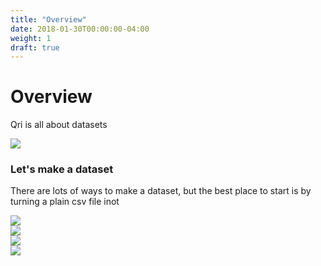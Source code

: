 ```yaml
---
title: "Overview"
date: 2018-01-30T00:00:00-04:00
weight: 1
draft: true
---
```


# Overview

Qri is all about datasets

<div class="diagram small right">
  <img src="/diagrams/dataset_document.png" />
</div>

### Let's make a dataset

There are lots of ways to make a dataset, but the best place to start is by turning a plain csv file inot 

<div class="diagram right">
  <img src="/diagrams/introduction/create_dataset.png" />
</div>

<div class="diagram">
  <img src="/diagrams/introduction/create_dataset_2.png" />
</div>

<div class="diagram">
  <img src="/diagrams/introduction/p2p_network.png" />
</div>

<div class="diagram">
  <img src="/diagrams/introduction/conceptual_diagram.png" />
</div>